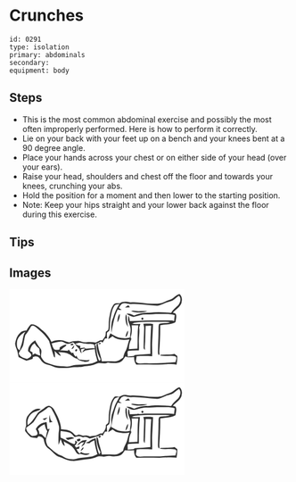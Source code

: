 # Crunches
> 

``` 
id: 0291 
type: isolation 
primary: abdominals 
secondary:  
equipment: body 
``` 

## Steps

 - This is the most common abdominal exercise and possibly the most often improperly performed. Here is how to perform it correctly.
 - Lie on your back with your feet up on a bench and your knees bent at a 90 degree angle.
 - Place your hands across your chest or on either side of your head (over your ears).
 - Raise your head, shoulders and chest off the floor and towards your knees, crunching your abs.
 - Hold the position for a moment and then lower to the starting position.
 - Note: Keep your hips straight and your lower back against the floor during this exercise.

## Tips


## Images

<svg width="236pt" height="125pt" viewBox="0 0 236 125" xmlns="http://www.w3.org/2000/svg"><g fill="#FFF"><path d="M0 0h236v125H0V0m217.41 13.45c-3.1 1.28-6.35 2.19-9.33 3.78-4.64 2.45-10.01 1.97-15.08 2.05-10.04.18-19.94-2.72-29.99-1.68-4.75-.77-9.85-1.83-14.15 1.09-2.8.38-6.56-1.01-8.43 1.82-4.23 5.62-5.03 12.76-6.23 19.47-.85 4.63-.02 9.4-.95 14.02-.61 1.49-2.24 2.11-3.4 3.09-.24 2.04-.02 4.23-.85 6.15-1.16 1.76-2.47 3.41-3.59 5.2-1.11.04-2.22.08-3.32.13-1.95 1.09-3.98 1.99-5.94 3.06-4.34-1-8.78-.81-13.17-.43-3.48.43-6.54-1.67-9.92-1.91-4.1.34-8.48-.2-12.11 2.16-2.91-.62-5.69-1.64-8.47-2.65-5.31-1.06-10.98-.59-15.87 1.85-2.6-5.78-6.63-10.79-11.39-14.95-4.79-3.76-9.22-9.28-16.01-8.67-2.76 2.19-4.38 5.3-6.11 8.28-3.03.36-6.36.74-8.53 3.13-4.22 3.68-5.83 9.22-6.83 14.52.1 3.64 1.96 6.9 3.03 10.31.62 2.6 1.01 5.25 1.7 7.83 3.55 1.52 6.9 3.47 10.47 4.95 2.73-.88 5.49-1.69 8.24-2.52l.64-2.68c2.01-.33 4.16-1.3 6.12-.25 3.3 1.4 4.21 5.35 7.02 7.39 2.8 2.84 6.98 3 10.49 4.43 4.1 1.4 8.05 3.83 12.55 3.36 4.98-.38 10.03.58 14.95-.5 5.98-1.15 12.21.08 18.09-1.71 5.42-.31 10.9-1.04 15.88-3.35 4.9-2.59 10.58 1.13 15.47-1.7 3.66.74 7.4.89 11.13.65 3.01-.15 6.24-.94 8.43-3.15 1.56-1.85 2.86-3.89 4.25-5.87 3.54 2.16 7.83.69 11.72.96-.03 3.67.59 7.3 2.96 10.24 8.71-.45 17.42-.08 26.13-.16 9.36.61 18.76-1.62 28.08-.02.52-3.84 1.11-7.7.93-11.59-1.24-.91-2.46-1.86-3.67-2.81-6.26 1.55-12.81.65-19.12 1.44.05.21.16.63.21.85 6.43 1.48 13.1-.53 19.51.87 3.65 1.52 1.02 5.32.68 8.04-13.87 1.05-27.75 1.72-41.66 1.45-3.99-.11-9.19 1.66-11.77-2.44.28-2.34.8-4.65 1.17-6.98 6.93-.43 13.87-.38 20.8.02.42-6.35-.33-12.71.07-19.06.52-8.11.73-16.22 1.16-24.33-4.33-.64-8.72-.35-13.08-.38.42 1.86 1.09 3.7 1.1 5.63-.38 8.69-.55 17.39-.72 26.08-.18 1.5.77 2.6 1.8 3.54-.04-1.51-.12-3.01-.23-4.52 1.1-9.24.61-18.59 1.14-27.87 2.51.05 5.02.03 7.53-.08-.96 12.59-1.25 25.21-1.07 37.84-6.94.64-13.89 1.11-20.86 1.38l-1.68 1.32c-2.76.14-5.52.38-8.24.87.92-2.52-1.3-6 1.07-7.78 4.72-.49 9.47-.6 14.21-.49.34-4.76-.17-9.52.02-14.28.11-5.56 1.22-11.13.34-16.68.52-1.59 1.04-3.17 1.61-4.74-3.74.12-7.5.44-11.23-.1.71-.35 2.14-1.06 2.86-1.41 10.62-1.48 21.37-1.31 32.07-1.25 5.43.08 10.89-.38 16.28.45-4.74 1.83-9.97.88-14.73 2.36-1.12 2.73-.55 5.75-.81 8.61.04 9.62-.53 19.22-.82 28.83.07 1.63 0 3.5 1.49 4.59l.45-.74c.17-1.35.14-2.7-.09-4.04.84-11.73 1.44-23.54 1.25-35.31 6.83-1.63 14.41-.7 20.59-4.46.34-3.41 1.82-6.98.57-10.35-.51-1.83-2.71-1.78-4.16-2.2 4.16-4.94 11.68-8.19 11.99-15.44.7-3.46-.17-7.38-3.02-9.64-4.68.86-7.35 5.37-11.62 7.08z"/><path d="M219.81 15.09c2.98-1.9 5.48-4.45 8.41-6.42 3.6 3.51 1.82 9-.8 12.52-3.41 3.36-7.21 6.37-9.81 10.47-9.86-.94-19.82-1.41-29.67-.13-6.86-.28-13.75.93-20.01 3.81-3.08-1.73-6.52-2.99-10.12-2.59 2.6 2.19 5.84 3.29 9.03 4.29 4.29-.79 8.48-2.03 12.72-3.06 5.82-.46 11.69-.22 17.52-.85 8.51.61 17.27-1.15 25.56 1.52-.32 2.72-.77 5.43-.86 8.18-2.6-1.73-5.89-.82-8.82-1.02-12.66.3-25.37-.65-37.99.66-4.3.18-8.6.02-12.89.31-.39-2.51-.24-5.24-1.78-7.41-.32 2.21-.68 4.46-.46 6.7.69 3.41 2.75 6.4 3.15 9.88.81 4.28-.84 8.52-.45 12.83-5.35 1.81-11.05.84-16.42-.26-3.55-1.4-6.77-3.49-10.09-5.35-1.25 2.46-2.41 4.98-2.95 7.69 2.01-1.15 3.97-2.4 5.83-3.79 6.04 5.39 15.06 5.63 22.66 4.33-1.84 4.67-2.39 9.78-4.51 14.32-2.14 3.03-3.04 6.62-3.9 10.17-3.42 2.11-6.8 5.08-11.05 5.02-5.86.01-11.72-.35-17.57.07-1.47-8.29-4.88-16.11-5.65-24.55l-1.61 1.46c-.14 6.63 1.68 13.41 5 19.18 1.05.94-.24 3.66-1.64 2.48-2.96-6.3-3.08-13.4-4.48-20.12l-1.44-.12c.68-.77 1.35-1.55 2.03-2.34 1.03-.3 2.05-.64 3.07-1.01 1.14-.67 2.33-1.24 3.5-1.87.71.51 1.43 1.01 2.16 1.5 1.19-1.72 2.23-3.54 3.21-5.38.73-.04 2.19-.11 2.92-.15-.22-2.58-.53-5.2-.16-7.78.89-.82 1.92-1.46 2.91-2.15 1.68-5.23.56-10.78 1.64-16.1 1.26-6.05 1.72-12.54 5.29-17.8 1.49-2.28 4.73-1.79 6.97-2.74-3.6 5.74-6.7 11.74-8.44 18.32-3.06 6.46-2.92 13.67-2.54 20.63 2.08-10.69 3.85-21.57 8.65-31.47 1.61.84 3.44.74 5.21.76-1.26-.92-2.56-1.77-3.85-2.64 1.73-2.14 2.68-5.41 5.66-6.16 2.32-1.11 4.78.11 7.12.47 2.63.7 5.33.24 8 .23 9.7.34 19.35 1.4 29 2.33 4.2.7 8.04-1.73 11.79-3.2 3.51-1.64 7.49-1.95 10.95-3.67m-64.22 9.38c2.22-.02 4.44-.21 6.65-.32-.7-.94-1.41-1.88-2.12-2.81-1.56.97-3.11 1.96-4.53 3.13m8.21 4.78c7 2.6 14.85 2.48 21.93.23-3.91-.46-7.84-.17-11.75-.06-3.41.14-6.85-1.42-10.18-.17m-18.33 15.01c2.22-3.25 3.66-7.38 3.08-11.32-2.62 3.03-2.98 7.46-3.08 11.32m12.17 2.73c.86 1.27 1.54 2.64 2.22 4.01-.8-3.96-1.66-7.94-1.69-12-.05-1.87.04-3.88-1.36-5.37-1.01 4.43-.63 9.08.83 13.36m21.43-5.97c1.82.12 1.85-2.92.04-2.87-1.84-.11-1.87 2.89-.04 2.87m-22.74 23.29c2.99-1.76 3.29-5.61 3.5-8.72-2.24 2.36-2.99 5.61-3.5 8.72m-36.14 9.5l2.82-.4c.69-2.39-3.44-1.59-2.82.4z"/><path d="M164.59 48.46c2.98-.06 5.95-.1 8.92-.09-1.38 10.39-.5 20.87-1.12 31.31-3.84.08-7.67.45-11.49.82-.09-4.82 1.11-9.41 3.33-13.67-.25-.65-.74-1.93-.99-2.57 1.97-5.04 1.93-10.51 1.35-15.8zM28.77 50.6c.94-2.27 4.29-1.82 5.82-.47 7.12 5.51 13.98 11.66 18.81 19.33 2.08 6.97 4.27 13.96 6.46 20.9l1.47 1.5c.18-2.94-.04-5.88-.34-8.8 2.79 2.2 4.66 5.81 8.46 6.4-.96-1.89-2.28-3.56-3.57-5.24 4.38 1 9.16.27 13.27 2.32 4.4 1.6 7.36 5.76 12.06 6.74 2.36 2.92 6.53 3.15 9.91 4.14 2.3.07 6.1.43 6.79-2.48-4.53 1.26-9-.2-13.53-.4-2.33-.91-3.18-3.42-4.2-5.47-.22.4-.66 1.2-.88 1.61-1.47-1.61-3.06-3.22-3.19-5.54-.55.14-1.65.43-2.2.58-1.58-1.33-2.89-2.92-4.01-4.65-.31.42-.92 1.26-1.22 1.68-3.52-.47-7.07-.51-10.61-.76 1-.6 2.02-1.16 3.01-1.76 1.42-2.51 5.36-2.85 5.72-5.98-3.08.06-5.75 1.99-8.36 3.43-1.35.68-.19 2.75-1.39 3.59-2.23.13-4.72.58-6.75-.64-1.91-2.18-2.45-5.13-3.3-7.81 3.93-1.13 7.91-2.23 12-2.58 2.66-.28 4.79 1.66 7.18 2.47 2.83 1.43 5.93.17 8.57-1.03 1.69-1.18 2.62 1.46 3.84 2.24 1.27 2.49 3.6 4.12 5.44 6.14.98 2.07 1.12 4.59 3.23 5.98-.23-1.31-.69-3.94-.93-5.25 1.69-1.16 3.75-1.09 5.72-1.16-1.48 1.53-3.07 3.03-3.83 5.09 1.33-.75 2.64-1.56 3.92-2.41 4.31-.55 8.58-1.37 12.91-1.78.26 5.44 1.99 10.59 3.44 15.78-8.48 5.42-19.04 4.25-28.64 5.3-4.43-.12-8.35 2.74-12.81 2.21-5.41-.72-11.01-.07-16.3-1.63-3.6-1.25-7.24-2.37-10.84-3.59-3.02-.75-4.53-3.75-6.24-6.07-2.81-3.78 1.29-8.77-1.63-12.57-2.84-3.52-5.35-7.26-7.32-11.34-5.07 3.11-9.72 7.98-9.54 14.33 1.33 2.04 4.44 3.18 4.37 5.92-.73 2.55-3.58 3.59-5.74 4.67-4.24-1.07-10.07-2.56-11.16-7.44 1.78-4.21 5.43-7.53 6.28-12.14.74-4.16 1.46-8.33 2.55-12.41 2.79-3.41 5.35-7 7.3-10.95m54.35 24.5c1.32.38 2.36.06 3.14-.97-.25-2.08-5.67-.49-3.14.97m.45 5.07c2.81.14 3.6-2.46 3.64-4.75a22.707 22.707 0 0 0-3.64 4.75m6.64.19c-1.27.15-2.19 2.06-1.07 2.95 1.72.88 3.27-2.87 1.07-2.95zM10.23 71.17c.5-6.77 6.32-11.17 11.64-14.44-3.19 3.7-3.21 8.65-4.41 13.13-.68 4.15-2.73 7.9-3.53 12.02-4.06-1.68-3.87-7.02-3.7-10.71z"/><path d="M93.13 72.07c3.25-.91 6.35 1.18 9.64.82 3.3 1.07 6.87.06 10.15 1.06 2.27.84 1.44 3.8 2.08 5.62-4.03-1-8.01.31-12.04.29-.51-.37-1.53-1.1-2.04-1.47-1.89.18-3.76.48-5.63.81.07-.77.22-2.32.29-3.09-2.55-.21-4.87-1.21-6.97-2.61 1.48-.53 2.96-1.12 4.52-1.43zM27.75 82.71c.79-3.95 2.5-8 6.17-10.08 1.51 2.93 3.72 5.42 6.45 7.26.1 3.1.68 6.15 1.29 9.18-2.57-.41-4.92-1.48-7.13-2.83-1.07.62-2.15 1.24-3.22 1.86-.05-.82-.14-2.46-.19-3.28-1.12-.71-2.24-1.42-3.37-2.11z"/></g><g fill="#333"><path d="M217.41 13.45c4.27-1.71 6.94-6.22 11.62-7.08 2.85 2.26 3.72 6.18 3.02 9.64-.31 7.25-7.83 10.5-11.99 15.44 1.45.42 3.65.37 4.16 2.2 1.25 3.37-.23 6.94-.57 10.35-6.18 3.76-13.76 2.83-20.59 4.46.19 11.77-.41 23.58-1.25 35.31.23 1.34.26 2.69.09 4.04l-.45.74c-1.49-1.09-1.42-2.96-1.49-4.59.29-9.61.86-19.21.82-28.83.26-2.86-.31-5.88.81-8.61 4.76-1.48 9.99-.53 14.73-2.36-5.39-.83-10.85-.37-16.28-.45-10.7-.06-21.45-.23-32.07 1.25-.72.35-2.15 1.06-2.86 1.41 3.73.54 7.49.22 11.23.1-.57 1.57-1.09 3.15-1.61 4.74.88 5.55-.23 11.12-.34 16.68-.19 4.76.32 9.52-.02 14.28-4.74-.11-9.49 0-14.21.49-2.37 1.78-.15 5.26-1.07 7.78 2.72-.49 5.48-.73 8.24-.87l1.68-1.32c6.97-.27 13.92-.74 20.86-1.38-.18-12.63.11-25.25 1.07-37.84-2.51.11-5.02.13-7.53.08-.53 9.28-.04 18.63-1.14 27.87.11 1.51.19 3.01.23 4.52-1.03-.94-1.98-2.04-1.8-3.54.17-8.69.34-17.39.72-26.08-.01-1.93-.68-3.77-1.1-5.63 4.36.03 8.75-.26 13.08.38-.43 8.11-.64 16.22-1.16 24.33-.4 6.35.35 12.71-.07 19.06-6.93-.4-13.87-.45-20.8-.02-.37 2.33-.89 4.64-1.17 6.98 2.58 4.1 7.78 2.33 11.77 2.44 13.91.27 27.79-.4 41.66-1.45.34-2.72 2.97-6.52-.68-8.04-6.41-1.4-13.08.61-19.51-.87-.05-.22-.16-.64-.21-.85 6.31-.79 12.86.11 19.12-1.44 1.21.95 2.43 1.9 3.67 2.81.18 3.89-.41 7.75-.93 11.59-9.32-1.6-18.72.63-28.08.02-8.71.08-17.42-.29-26.13.16-2.37-2.94-2.99-6.57-2.96-10.24-3.89-.27-8.18 1.2-11.72-.96-1.39 1.98-2.69 4.02-4.25 5.87-2.19 2.21-5.42 3-8.43 3.15-3.73.24-7.47.09-11.13-.65-4.89 2.83-10.57-.89-15.47 1.7-4.98 2.31-10.46 3.04-15.88 3.35-5.88 1.79-12.11.56-18.09 1.71-4.92 1.08-9.97.12-14.95.5-4.5.47-8.45-1.96-12.55-3.36-3.51-1.43-7.69-1.59-10.49-4.43-2.81-2.04-3.72-5.99-7.02-7.39-1.96-1.05-4.11-.08-6.12.25l-.64 2.68c-2.75.83-5.51 1.64-8.24 2.52-3.57-1.48-6.92-3.43-10.47-4.95-.69-2.58-1.08-5.23-1.7-7.83-1.07-3.41-2.93-6.67-3.03-10.31 1-5.3 2.61-10.84 6.83-14.52 2.17-2.39 5.5-2.77 8.53-3.13 1.73-2.98 3.35-6.09 6.11-8.28 6.79-.61 11.22 4.91 16.01 8.67 4.76 4.16 8.79 9.17 11.39 14.95 4.89-2.44 10.56-2.91 15.87-1.85 2.78 1.01 5.56 2.03 8.47 2.65 3.63-2.36 8.01-1.82 12.11-2.16 3.38.24 6.44 2.34 9.92 1.91 4.39-.38 8.83-.57 13.17.43 1.96-1.07 3.99-1.97 5.94-3.06 1.1-.05 2.21-.09 3.32-.13 1.12-1.79 2.43-3.44 3.59-5.2.83-1.92.61-4.11.85-6.15 1.16-.98 2.79-1.6 3.4-3.09.93-4.62.1-9.39.95-14.02 1.2-6.71 2-13.85 6.23-19.47 1.87-2.83 5.63-1.44 8.43-1.82 4.3-2.92 9.4-1.86 14.15-1.09 10.05-1.04 19.95 1.86 29.99 1.68 5.07-.08 10.44.4 15.08-2.05 2.98-1.59 6.23-2.5 9.33-3.78m2.4 1.64c-3.46 1.72-7.44 2.03-10.95 3.67-3.75 1.47-7.59 3.9-11.79 3.2-9.65-.93-19.3-1.99-29-2.33-2.67.01-5.37.47-8-.23-2.34-.36-4.8-1.58-7.12-.47-2.98.75-3.93 4.02-5.66 6.16 1.29.87 2.59 1.72 3.85 2.64-1.77-.02-3.6.08-5.21-.76-4.8 9.9-6.57 20.78-8.65 31.47-.38-6.96-.52-14.17 2.54-20.63 1.74-6.58 4.84-12.58 8.44-18.32-2.24.95-5.48.46-6.97 2.74-3.57 5.26-4.03 11.75-5.29 17.8-1.08 5.32.04 10.87-1.64 16.1-.99.69-2.02 1.33-2.91 2.15-.37 2.58-.06 5.2.16 7.78-.73.04-2.19.11-2.92.15-.98 1.84-2.02 3.66-3.21 5.38-.73-.49-1.45-.99-2.16-1.5-1.17.63-2.36 1.2-3.5 1.87-1.02.37-2.04.71-3.07 1.01-.68.79-1.35 1.57-2.03 2.34l1.44.12c1.4 6.72 1.52 13.82 4.48 20.12 1.4 1.18 2.69-1.54 1.64-2.48-3.32-5.77-5.14-12.55-5-19.18l1.61-1.46c.77 8.44 4.18 16.26 5.65 24.55 5.85-.42 11.71-.06 17.57-.07 4.25.06 7.63-2.91 11.05-5.02.86-3.55 1.76-7.14 3.9-10.17 2.12-4.54 2.67-9.65 4.51-14.32-7.6 1.3-16.62 1.06-22.66-4.33-1.86 1.39-3.82 2.64-5.83 3.79.54-2.71 1.7-5.23 2.95-7.69 3.32 1.86 6.54 3.95 10.09 5.35 5.37 1.1 11.07 2.07 16.42.26-.39-4.31 1.26-8.55.45-12.83-.4-3.48-2.46-6.47-3.15-9.88-.22-2.24.14-4.49.46-6.7 1.54 2.17 1.39 4.9 1.78 7.41 4.29-.29 8.59-.13 12.89-.31 12.62-1.31 25.33-.36 37.99-.66 2.93.2 6.22-.71 8.82 1.02.09-2.75.54-5.46.86-8.18-8.29-2.67-17.05-.91-25.56-1.52-5.83.63-11.7.39-17.52.85-4.24 1.03-8.43 2.27-12.72 3.06-3.19-1-6.43-2.1-9.03-4.29 3.6-.4 7.04.86 10.12 2.59 6.26-2.88 13.15-4.09 20.01-3.81 9.85-1.28 19.81-.81 29.67.13 2.6-4.1 6.4-7.11 9.81-10.47 2.62-3.52 4.4-9.01.8-12.52-2.93 1.97-5.43 4.52-8.41 6.42m-55.22 33.37c.58 5.29.62 10.76-1.35 15.8.25.64.74 1.92.99 2.57-2.22 4.26-3.42 8.85-3.33 13.67 3.82-.37 7.65-.74 11.49-.82.62-10.44-.26-20.92 1.12-31.31-2.97-.01-5.94.03-8.92.09M28.77 50.6c-1.95 3.95-4.51 7.54-7.3 10.95-1.09 4.08-1.81 8.25-2.55 12.41-.85 4.61-4.5 7.93-6.28 12.14 1.09 4.88 6.92 6.37 11.16 7.44 2.16-1.08 5.01-2.12 5.74-4.67.07-2.74-3.04-3.88-4.37-5.92-.18-6.35 4.47-11.22 9.54-14.33 1.97 4.08 4.48 7.82 7.32 11.34 2.92 3.8-1.18 8.79 1.63 12.57 1.71 2.32 3.22 5.32 6.24 6.07 3.6 1.22 7.24 2.34 10.84 3.59 5.29 1.56 10.89.91 16.3 1.63 4.46.53 8.38-2.33 12.81-2.21 9.6-1.05 20.16.12 28.64-5.3-1.45-5.19-3.18-10.34-3.44-15.78-4.33.41-8.6 1.23-12.91 1.78-1.28.85-2.59 1.66-3.92 2.41.76-2.06 2.35-3.56 3.83-5.09-1.97.07-4.03 0-5.72 1.16.24 1.31.7 3.94.93 5.25-2.11-1.39-2.25-3.91-3.23-5.98-1.84-2.02-4.17-3.65-5.44-6.14-1.22-.78-2.15-3.42-3.84-2.24-2.64 1.2-5.74 2.46-8.57 1.03-2.39-.81-4.52-2.75-7.18-2.47-4.09.35-8.07 1.45-12 2.58.85 2.68 1.39 5.63 3.3 7.81 2.03 1.22 4.52.77 6.75.64 1.2-.84.04-2.91 1.39-3.59 2.61-1.44 5.28-3.37 8.36-3.43-.36 3.13-4.3 3.47-5.72 5.98-.99.6-2.01 1.16-3.01 1.76 3.54.25 7.09.29 10.61.76.3-.42.91-1.26 1.22-1.68 1.12 1.73 2.43 3.32 4.01 4.65.55-.15 1.65-.44 2.2-.58.13 2.32 1.72 3.93 3.19 5.54.22-.41.66-1.21.88-1.61 1.02 2.05 1.87 4.56 4.2 5.47 4.53.2 9 1.66 13.53.4-.69 2.91-4.49 2.55-6.79 2.48-3.38-.99-7.55-1.22-9.91-4.14-4.7-.98-7.66-5.14-12.06-6.74-4.11-2.05-8.89-1.32-13.27-2.32 1.29 1.68 2.61 3.35 3.57 5.24-3.8-.59-5.67-4.2-8.46-6.4.3 2.92.52 5.86.34 8.8l-1.47-1.5c-2.19-6.94-4.38-13.93-6.46-20.9-4.83-7.67-11.69-13.82-18.81-19.33-1.53-1.35-4.88-1.8-5.82.47M10.23 71.17c-.17 3.69-.36 9.03 3.7 10.71.8-4.12 2.85-7.87 3.53-12.02 1.2-4.48 1.22-9.43 4.41-13.13C16.55 60 10.73 64.4 10.23 71.17m82.9.9c-1.56.31-3.04.9-4.52 1.43 2.1 1.4 4.42 2.4 6.97 2.61-.07.77-.22 2.32-.29 3.09 1.87-.33 3.74-.63 5.63-.81.51.37 1.53 1.1 2.04 1.47 4.03.02 8.01-1.29 12.04-.29-.64-1.82.19-4.78-2.08-5.62-3.28-1-6.85.01-10.15-1.06-3.29.36-6.39-1.73-9.64-.82M27.75 82.71c1.13.69 2.25 1.4 3.37 2.11.05.82.14 2.46.19 3.28 1.07-.62 2.15-1.24 3.22-1.86 2.21 1.35 4.56 2.42 7.13 2.83-.61-3.03-1.19-6.08-1.29-9.18a19.522 19.522 0 0 1-6.45-7.26c-3.67 2.08-5.38 6.13-6.17 10.08z"/><path d="M155.59 24.47c1.42-1.17 2.97-2.16 4.53-3.13.71.93 1.42 1.87 2.12 2.81-2.21.11-4.43.3-6.65.32zM163.8 29.25c3.33-1.25 6.77.31 10.18.17 3.91-.11 7.84-.4 11.75.06-7.08 2.25-14.93 2.37-21.93-.23zM145.47 44.26c.1-3.86.46-8.29 3.08-11.32.58 3.94-.86 8.07-3.08 11.32zM157.64 46.99c-1.46-4.28-1.84-8.93-.83-13.36 1.4 1.49 1.31 3.5 1.36 5.37.03 4.06.89 8.04 1.69 12-.68-1.37-1.36-2.74-2.22-4.01zM179.07 41.02c-1.83.02-1.8-2.98.04-2.87 1.81-.05 1.78 2.99-.04 2.87zM156.33 64.31c.51-3.11 1.26-6.36 3.5-8.72-.21 3.11-.51 6.96-3.5 8.72zM120.19 73.81c-.62-1.99 3.51-2.79 2.82-.4l-2.82.4zM83.12 75.1c-2.53-1.46 2.89-3.05 3.14-.97-.78 1.03-1.82 1.35-3.14.97zM83.57 80.17c1-1.74 2.22-3.33 3.64-4.75-.04 2.29-.83 4.89-3.64 4.75zM90.21 80.36c2.2.08.65 3.83-1.07 2.95-1.12-.89-.2-2.8 1.07-2.95z"/></g></svg>
<svg width="236pt" height="125pt" viewBox="0 0 236 125" xmlns="http://www.w3.org/2000/svg"><g fill="#FFF"><path d="M0 0h236v125H0V0m216.14 13.98c-3.92 1.16-7.5 3.18-11.34 4.52-13.92 2.79-27.91-1.93-41.87-.9-2.37-.13-4.66-.81-7.02-.95-2.87-.16-5.45 1.32-7.96 2.48-.66 2.21-1.8 4.21-3.03 6.14-2.95 4.45-3.93 9.78-5.88 14.68-1.57 3.82-2.07 7.98-1.93 12.09.02 2.57.5 5.41-.98 7.7-1.42 2.19-2.56 4.54-3.17 7.09 2.04-1.13 4.04-2.35 5.93-3.73 1.95 1.27 3.7 3.05 6.03 3.6 5.45 1.19 11.14 2.06 16.65.69-.91 2.73-1.76 5.49-2.48 8.28-1.02 5.79-5.24 10.34-5.96 16.26-3.42 2.08-6.78 5.05-11.01 4.97-5.85.07-11.7-.42-17.54.09-.82-4.48-2.13-8.85-3.46-13.2-1-3.15-1.09-6.53-2.31-9.61-.38-.17-1.15-.5-1.53-.66-.26 7.14 1.93 14.24 5.4 20.45-.4.66-1.19 1.99-1.59 2.65-3.31-6.75-3.57-14.36-5.01-21.62-3.4.66-6.48 2.35-9.2 4.46-1.41.49-2.8 1.04-4.17 1.64 1.67.25 3.35.47 5.03.64 1.95-1.75 4.22-3.04 6.69-3.91.45 6.38 2.39 12.47 4.05 18.61-8.67 5.7-19.55 3.06-28.96 6.4-2.79.89-5.76.36-8.61.11-4.48-.36-8.02-3.42-12.09-4.99-6.77-2.6-11.76-8.09-17.22-12.64-1.64-3.29-3.29-7.38-1.69-11 1.44-4.02 2.63-8.13 4.32-12.06-.94.19-1.88.39-2.82.58-.64-3.18-.74-6.43-1.29-9.62-6.14.36-11.77 3.9-14.53 9.43 1.01 2.29 3.06 4.62 2 7.28-1.41 1.69-3.71 1.7-5.71 1.93-2.17.51-3.47-1.67-4.97-2.81-2.46-2-3.9-4.88-4.42-7.99 3.21-2.73 7.11-4.62 9.98-7.74 2.89-3.74 4.73-8.27 8.12-11.62 3.65-2.45 7.55-4.52 10.79-7.53 1.76-2.09 4.68-.16 5.66 1.78 4.06 6.87 7.45 14.22 9.47 21.97 1.05 3.64-.03 7.37-.22 11.03-.15 4.98-.42 9.96.03 14.93.97-2.57 1.78-5.19 2.65-7.79 1.67 3.21 2.02 7.42 5.61 9.22-.41-2.13-1.03-4.19-1.65-6.26 5.06 3.02 11.01 5.11 14.18 10.47 2.07 2.8 3.82 8.72 8.36 6.52 3.95.94 9.68 3.19 12.62-.77-3.94.18-8.16.85-11.43-1.94-.48.57-1.45 1.7-1.93 2.27-2.06-1.6-3.32-3.88-4.46-6.16.86-.06 2.59-.17 3.45-.23.28-1.08.56-2.17.83-3.25-1.61.51-3.21 1.03-4.8 1.56-.64-.9-1.27-1.8-1.91-2.7.45-.29 1.35-.86 1.8-1.14.54-1.35 1.11-2.68 1.71-4.01-.95-.52-1.89-1.05-2.83-1.57-.02 1.64.96 4.88-1.67 4.75-6.3-1.88-11.47-6.35-17.68-8.52-.53-2.98-.49-6.01-.1-9.01 3.94.33 7.9.84 11.71 1.97 3.33.81 4.68 4.37 7.38 6.12 3.65-1.41 7.62-1.67 11.08.5 3.13-1.91 5.97.14 8.81 1.49 2.99-.61 5.98-1.4 8.82-2.57 2.3-.57 4.55-1.33 6.54-2.65.69.46 1.39.92 2.1 1.38 1.18-1.71 2.2-3.51 3.17-5.34.73-.04 2.2-.14 2.93-.18-.22-2.56-.52-5.15-.17-7.7.89-.88 1.95-1.57 2.95-2.31.86-2.91 1.03-5.94 1.01-8.96-.02-5.38 1.29-10.62 2.3-15.86.71-3.38 1.9-6.77 4.04-9.52 1.9-1.37 4.33-1.69 6.4-2.75-2.27.33-5.56-1.27-7.22 1.03-4.69 5.58-5.47 13.07-6.71 19.98-.84 4.64-.06 9.41-.95 14.04-.73 1.42-2.23 2.15-3.4 3.15.57 4.47-1.93 7.97-4.45 11.31l-3.21.09c-1.92 1.06-3.93 1.94-5.9 2.91-2.7.22-5.39.6-8.04 1.16-2.87-1.54-6.14-1.71-9.25-.89-1.76-.85-3.64-1.41-5.54-1.86-1.43.39-2.81 1.74-4.36 1.27-2.16-1.53-3.45-4.11-5.94-5.21-4.07-2.44-8.94-2.75-13.56-2.92-.14-9.78-5.03-18.51-9.63-26.83-1.53-2.34-3.87-4.06-6.53-4.91-4 .14-6.56 3.67-9.86 5.45-1.49 1.46-3.53 2.23-4.97 3.74-4.24 5.93-7.81 12.61-13.96 16.84-1.24-5.84 1.05-12.26 5.81-15.87 3.57-2.66 8.39-2.7 11.83-5.59-6.95-2.25-13.29 3.24-17.06 8.51-3.33 3.59-2.68 8.86-2.61 13.37-.76 2.38-1.4 4.83-1.52 7.34 2.19 2.99 4.59 5.92 7.43 8.33 2.66 1.16 5.75.87 8.59 1.36.68-.77 1.36-1.53 2.05-2.3 3.05.08 6.37 1.45 7.18 4.68.82 4.53 2.44 9.36 6.57 11.92 5.13 3.4 8.51 9.27 14.57 11.18 5.49 1.68 10.5 5.12 16.41 5.18 7.79.71 15.26-2.01 22.97-2.37 3.86-.39 7.49-1.77 11.07-3.17 3.69-1.69 7.75.56 11.56-.46 4.51-1.5 9.22.41 13.85-.12 2.16-.25 4.37-.6 6.32-1.62 2.8-1.26 4.06-4.24 5.87-6.53 4.1.28 8.21.08 12.31-.04.17 3.59.35 7.47 3.2 10.09 10.33 0 20.69-.1 31.03.11 7.65-.44 15.36-1.15 22.99-.24.55-3.78 1.1-7.58.97-11.41-1.23-.92-2.42-1.88-3.61-2.85-6.32 1.41-12.86.77-19.25 1.35-.06.23-.18.68-.24.9 6.61 1.46 13.44-.48 20.02.91 3.64 1.52.98 5.32.64 8.03-6.83.49-13.68.71-20.51 1.38-7.34-.11-14.68.15-22.02.09-3.74.01-8.57 1.44-10.89-2.52.29-2.32.82-4.61 1.2-6.93 6.93-.45 13.87-.35 20.79 0 .4-6-.3-12 .02-18 .5-8.46.77-16.92 1.2-25.38-4.33-.63-8.71-.33-13.07-.39.43 1.87 1.07 3.71 1.08 5.65-.38 8.36-.45 16.73-.74 25.1-.19 1.76.6 3.35 1.56 4.77.68-10.88.82-21.78 1.2-32.68 2.51.08 5.03-.01 7.54.19-1.03 12.49-1.29 25.03-1.08 37.57-6.96.73-13.93 1.11-20.92 1.45-.43.32-1.3.95-1.74 1.26-2.69.18-5.39.43-8.06.86.59-2.47-.93-5.78.85-7.71 4.76-.54 9.56-.62 14.35-.53-.07-11.91.24-23.84 1.35-35.71-3.64.13-7.3.47-10.92-.12 1.34-.62 2.69-1.28 4.17-1.53 12.93-1.64 25.99-.95 38.98-1.13 2.74-.02 5.48.05 8.2.42-4.56 1.8-9.52 1.23-14.24 2.16-1.7 2.64-.76 5.95-1.13 8.89.05 9.61-.53 19.2-.82 28.79-.02 1.8.16 3.72 1.75 4.9l.28-.87c.04-1.41-.01-2.82-.16-4.23.79-11.71 1.43-23.52 1.24-35.27 6.82-1.58 14.32-.83 20.55-4.4.37-3.41 1.83-6.96.62-10.34-.48-1.9-2.71-1.88-4.21-2.24 4.18-4.93 11.67-8.2 12.02-15.45.76-3.5-.24-7.34-3.01-9.72-5.1 1.12-7.96 6.21-12.9 7.67M53.91 53.85c1.46-.19 2.88-.57 4.32-.86-3.59-1.84-3.21-6.07-4.17-9.42-.46 3.41-.38 6.86-.15 10.28m-9.21-4.81c.69.38 2.07 1.13 2.76 1.5 1.36-1.04 2.69-2.12 3.9-3.34-2.3.33-4.5 1.06-6.66 1.84m76.26 25.02c1.34.44 2.76-1.37 1.56-2.37-1.34-.61-3.51 1.72-1.56 2.37m-45.34.72c.99.81 1.98 1.62 2.98 2.43 2.89-.82 5.85-1.29 8.72-2.17-3.13-3.06-7.97-.8-11.7-.26m15.79 1.79l-.59.31c-.39 3.33 4.78 2.36 4.85.18 0-2.43-2.94-1.08-4.26-.49m6.67 1.55c-2.55 1.77-5.31 3.55-6.67 6.49 1.95-.82 3.56-2.18 5.1-3.58 1.09-.19 3.27-.56 4.36-.75l-1.64 2.28c-.99 1.17-1.8 2.47-2.46 3.86 1.62-1 3.1-2.2 4.49-3.48.55-2.15 1.89-3.9 3.1-5.7-2.09.3-4.27.22-6.28.88m-2.29 14.12c1.8-1.3 4.56-2.52 3.74-5.24-1.75 1.33-2.88 3.25-3.74 5.24z"/><path d="M221.72 13.78c2.14-1.78 4.3-3.55 6.61-5.13 3.39 3.64 1.73 8.99-.91 12.54-3.37 3.35-7.21 6.3-9.71 10.43-7.21-.59-14.44-1.08-21.68-.8-3.69.18-7.35.87-11.05.77-5.88-.21-11.65 1.48-17.03 3.7-3.18-1.69-6.68-2.98-10.35-2.53 2.59 1.8 5.45 3.27 8.53 4.03 6.1-.01 11.68-3.35 17.82-3.08 5.71.25 11.36-.86 17.06-.49 7.16.35 14.65-1.16 21.51 1.55-.05 2.55-.6 5.05-.81 7.59-4.84-.98-9.81-.41-14.72-.54-8.34.1-16.69-.17-25.03.06-6.6.91-13.26.54-19.9.9-.3-2.37-.45-4.76-.99-7.1-1.46.93-1.19 2.8-1.31 4.28-.26 4.3 2.82 7.85 3.24 12.04.76 4.34-.78 8.63-.58 12.99-5.37 1.37-10.94.72-16.27-.46-3.21-1.23-6.09-3.17-9.18-4.65 2.2-11.13 3.96-22.5 8.92-32.83 1.68.67 3.51.64 5.29.64-1.28-.89-2.59-1.73-3.9-2.58 1.75-2.22 2.78-5.53 5.86-6.25 2.28-.98 4.66.21 6.95.54 2.6.68 5.28.25 7.92.24 9.71.31 19.38 1.4 29.05 2.31 4.44.71 8.45-1.94 12.43-3.45 4-1.78 8.78-1.79 12.23-4.72M155.4 24.43c2.31-.01 4.62-.18 6.92-.26-.72-.93-1.46-1.86-2.2-2.78-1.61.96-3.2 1.94-4.72 3.04m8.32 4.73c7.07 2.8 15.05 2.49 22.25.3-3.66-.37-7.34-.22-11-.06-3.78.33-7.52-1.35-11.25-.24m-18.16 14.98c2.27-3.36 3.78-7.74 2.71-11.77-1.55 3.71-3.15 7.66-2.71 11.77m12.01 2.75c.86 1.26 1.6 2.59 2.32 3.93-.85-3.9-1.7-7.84-1.72-11.85-.28-1.7.53-4.07-1.46-5.03-.96 4.3-.42 8.78.86 12.95m20.68-8.47c-1.59 1 .27 3.39 1.68 2.27 1.54-1.02-.25-3.43-1.68-2.27m-21.84 26.19c2.62-2.27 3.36-5.85 3.44-9.16-2.22 2.53-3.11 5.88-3.44 9.16z"/><path d="M164.61 48.47c2.97-.07 5.93-.1 8.9-.1-1.33 10.37-.62 20.82-1.02 31.25-3.87.16-7.73.51-11.58.87-.1-4.81 1.09-9.41 3.32-13.65-.25-.63-.74-1.89-.99-2.52 1.94-5.06 1.93-10.54 1.37-15.85zM47.53 56.16c.72 3.23 1.56 6.48 3.47 9.24-.95 3.03-1.62 6.15-1.93 9.32-3.2-1.61-4.82-6.44-8.98-5.29.53-2.42-.31-4.6-1.73-6.52 2.35-3.1 5.47-5.5 9.17-6.75z"/></g><g fill="#333"><path d="M216.14 13.98c4.94-1.46 7.8-6.55 12.9-7.67 2.77 2.38 3.77 6.22 3.01 9.72-.35 7.25-7.84 10.52-12.02 15.45 1.5.36 3.73.34 4.21 2.24 1.21 3.38-.25 6.93-.62 10.34-6.23 3.57-13.73 2.82-20.55 4.4.19 11.75-.45 23.56-1.24 35.27.15 1.41.2 2.82.16 4.23l-.28.87c-1.59-1.18-1.77-3.1-1.75-4.9.29-9.59.87-19.18.82-28.79.37-2.94-.57-6.25 1.13-8.89 4.72-.93 9.68-.36 14.24-2.16-2.72-.37-5.46-.44-8.2-.42-12.99.18-26.05-.51-38.98 1.13-1.48.25-2.83.91-4.17 1.53 3.62.59 7.28.25 10.92.12-1.11 11.87-1.42 23.8-1.35 35.71-4.79-.09-9.59-.01-14.35.53-1.78 1.93-.26 5.24-.85 7.71 2.67-.43 5.37-.68 8.06-.86.44-.31 1.31-.94 1.74-1.26 6.99-.34 13.96-.72 20.92-1.45-.21-12.54.05-25.08 1.08-37.57-2.51-.2-5.03-.11-7.54-.19-.38 10.9-.52 21.8-1.2 32.68-.96-1.42-1.75-3.01-1.56-4.77.29-8.37.36-16.74.74-25.1-.01-1.94-.65-3.78-1.08-5.65 4.36.06 8.74-.24 13.07.39-.43 8.46-.7 16.92-1.2 25.38-.32 6 .38 12-.02 18-6.92-.35-13.86-.45-20.79 0-.38 2.32-.91 4.61-1.2 6.93 2.32 3.96 7.15 2.53 10.89 2.52 7.34.06 14.68-.2 22.02-.09 6.83-.67 13.68-.89 20.51-1.38.34-2.71 3-6.51-.64-8.03-6.58-1.39-13.41.55-20.02-.91.06-.22.18-.67.24-.9 6.39-.58 12.93.06 19.25-1.35 1.19.97 2.38 1.93 3.61 2.85.13 3.83-.42 7.63-.97 11.41-7.63-.91-15.34-.2-22.99.24-10.34-.21-20.7-.11-31.03-.11-2.85-2.62-3.03-6.5-3.2-10.09-4.1.12-8.21.32-12.31.04-1.81 2.29-3.07 5.27-5.87 6.53-1.95 1.02-4.16 1.37-6.32 1.62-4.63.53-9.34-1.38-13.85.12-3.81 1.02-7.87-1.23-11.56.46-3.58 1.4-7.21 2.78-11.07 3.17-7.71.36-15.18 3.08-22.97 2.37-5.91-.06-10.92-3.5-16.41-5.18-6.06-1.91-9.44-7.78-14.57-11.18-4.13-2.56-5.75-7.39-6.57-11.92-.81-3.23-4.13-4.6-7.18-4.68-.69.77-1.37 1.53-2.05 2.3-2.84-.49-5.93-.2-8.59-1.36-2.84-2.41-5.24-5.34-7.43-8.33.12-2.51.76-4.96 1.52-7.34-.07-4.51-.72-9.78 2.61-13.37 3.77-5.27 10.11-10.76 17.06-8.51-3.44 2.89-8.26 2.93-11.83 5.59-4.76 3.61-7.05 10.03-5.81 15.87 6.15-4.23 9.72-10.91 13.96-16.84 1.44-1.51 3.48-2.28 4.97-3.74 3.3-1.78 5.86-5.31 9.86-5.45 2.66.85 5 2.57 6.53 4.91 4.6 8.32 9.49 17.05 9.63 26.83 4.62.17 9.49.48 13.56 2.92 2.49 1.1 3.78 3.68 5.94 5.21 1.55.47 2.93-.88 4.36-1.27 1.9.45 3.78 1.01 5.54 1.86 3.11-.82 6.38-.65 9.25.89 2.65-.56 5.34-.94 8.04-1.16 1.97-.97 3.98-1.85 5.9-2.91l3.21-.09c2.52-3.34 5.02-6.84 4.45-11.31 1.17-1 2.67-1.73 3.4-3.15.89-4.63.11-9.4.95-14.04 1.24-6.91 2.02-14.4 6.71-19.98 1.66-2.3 4.95-.7 7.22-1.03-2.07 1.06-4.5 1.38-6.4 2.75-2.14 2.75-3.33 6.14-4.04 9.52-1.01 5.24-2.32 10.48-2.3 15.86.02 3.02-.15 6.05-1.01 8.96-1 .74-2.06 1.43-2.95 2.31-.35 2.55-.05 5.14.17 7.7-.73.04-2.2.14-2.93.18-.97 1.83-1.99 3.63-3.17 5.34-.71-.46-1.41-.92-2.1-1.38-1.99 1.32-4.24 2.08-6.54 2.65-2.84 1.17-5.83 1.96-8.82 2.57-2.84-1.35-5.68-3.4-8.81-1.49-3.46-2.17-7.43-1.91-11.08-.5-2.7-1.75-4.05-5.31-7.38-6.12-3.81-1.13-7.77-1.64-11.71-1.97-.39 3-.43 6.03.1 9.01 6.21 2.17 11.38 6.64 17.68 8.52 2.63.13 1.65-3.11 1.67-4.75.94.52 1.88 1.05 2.83 1.57-.6 1.33-1.17 2.66-1.71 4.01-.45.28-1.35.85-1.8 1.14.64.9 1.27 1.8 1.91 2.7 1.59-.53 3.19-1.05 4.8-1.56-.27 1.08-.55 2.17-.83 3.25-.86.06-2.59.17-3.45.23 1.14 2.28 2.4 4.56 4.46 6.16.48-.57 1.45-1.7 1.93-2.27 3.27 2.79 7.49 2.12 11.43 1.94-2.94 3.96-8.67 1.71-12.62.77-4.54 2.2-6.29-3.72-8.36-6.52-3.17-5.36-9.12-7.45-14.18-10.47.62 2.07 1.24 4.13 1.65 6.26-3.59-1.8-3.94-6.01-5.61-9.22-.87 2.6-1.68 5.22-2.65 7.79-.45-4.97-.18-9.95-.03-14.93.19-3.66 1.27-7.39.22-11.03-2.02-7.75-5.41-15.1-9.47-21.97-.98-1.94-3.9-3.87-5.66-1.78-3.24 3.01-7.14 5.08-10.79 7.53-3.39 3.35-5.23 7.88-8.12 11.62-2.87 3.12-6.77 5.01-9.98 7.74.52 3.11 1.96 5.99 4.42 7.99 1.5 1.14 2.8 3.32 4.97 2.81 2-.23 4.3-.24 5.71-1.93 1.06-2.66-.99-4.99-2-7.28 2.76-5.53 8.39-9.07 14.53-9.43.55 3.19.65 6.44 1.29 9.62.94-.19 1.88-.39 2.82-.58-1.69 3.93-2.88 8.04-4.32 12.06-1.6 3.62.05 7.71 1.69 11 5.46 4.55 10.45 10.04 17.22 12.64 4.07 1.57 7.61 4.63 12.09 4.99 2.85.25 5.82.78 8.61-.11 9.41-3.34 20.29-.7 28.96-6.4-1.66-6.14-3.6-12.23-4.05-18.61-2.47.87-4.74 2.16-6.69 3.91-1.68-.17-3.36-.39-5.03-.64 1.37-.6 2.76-1.15 4.17-1.64 2.72-2.11 5.8-3.8 9.2-4.46 1.44 7.26 1.7 14.87 5.01 21.62.4-.66 1.19-1.99 1.59-2.65-3.47-6.21-5.66-13.31-5.4-20.45.38.16 1.15.49 1.53.66 1.22 3.08 1.31 6.46 2.31 9.61 1.33 4.35 2.64 8.72 3.46 13.2 5.84-.51 11.69-.02 17.54-.09 4.23.08 7.59-2.89 11.01-4.97.72-5.92 4.94-10.47 5.96-16.26.72-2.79 1.57-5.55 2.48-8.28-5.51 1.37-11.2.5-16.65-.69-2.33-.55-4.08-2.33-6.03-3.6-1.89 1.38-3.89 2.6-5.93 3.73.61-2.55 1.75-4.9 3.17-7.09 1.48-2.29 1-5.13.98-7.7-.14-4.11.36-8.27 1.93-12.09 1.95-4.9 2.93-10.23 5.88-14.68 1.23-1.93 2.37-3.93 3.03-6.14 2.51-1.16 5.09-2.64 7.96-2.48 2.36.14 4.65.82 7.02.95 13.96-1.03 27.95 3.69 41.87.9 3.84-1.34 7.42-3.36 11.34-4.52m5.58-.2c-3.45 2.93-8.23 2.94-12.23 4.72-3.98 1.51-7.99 4.16-12.43 3.45-9.67-.91-19.34-2-29.05-2.31-2.64.01-5.32.44-7.92-.24-2.29-.33-4.67-1.52-6.95-.54-3.08.72-4.11 4.03-5.86 6.25 1.31.85 2.62 1.69 3.9 2.58-1.78 0-3.61.03-5.29-.64-4.96 10.33-6.72 21.7-8.92 32.83 3.09 1.48 5.97 3.42 9.18 4.65 5.33 1.18 10.9 1.83 16.27.46-.2-4.36 1.34-8.65.58-12.99-.42-4.19-3.5-7.74-3.24-12.04.12-1.48-.15-3.35 1.31-4.28.54 2.34.69 4.73.99 7.1 6.64-.36 13.3.01 19.9-.9 8.34-.23 16.69.04 25.03-.06 4.91.13 9.88-.44 14.72.54.21-2.54.76-5.04.81-7.59-6.86-2.71-14.35-1.2-21.51-1.55-5.7-.37-11.35.74-17.06.49-6.14-.27-11.72 3.07-17.82 3.08-3.08-.76-5.94-2.23-8.53-4.03 3.67-.45 7.17.84 10.35 2.53 5.38-2.22 11.15-3.91 17.03-3.7 3.7.1 7.36-.59 11.05-.77 7.24-.28 14.47.21 21.68.8 2.5-4.13 6.34-7.08 9.71-10.43 2.64-3.55 4.3-8.9.91-12.54-2.31 1.58-4.47 3.35-6.61 5.13m-57.11 34.69c.56 5.31.57 10.79-1.37 15.85.25.63.74 1.89.99 2.52-2.23 4.24-3.42 8.84-3.32 13.65 3.85-.36 7.71-.71 11.58-.87.4-10.43-.31-20.88 1.02-31.25-2.97 0-5.93.03-8.9.1M47.53 56.16c-3.7 1.25-6.82 3.65-9.17 6.75 1.42 1.92 2.26 4.1 1.73 6.52 4.16-1.15 5.78 3.68 8.98 5.29.31-3.17.98-6.29 1.93-9.32-1.91-2.76-2.75-6.01-3.47-9.24z"/><path d="M155.4 24.43c1.52-1.1 3.11-2.08 4.72-3.04.74.92 1.48 1.85 2.2 2.78-2.3.08-4.61.25-6.92.26zM163.72 29.16c3.73-1.11 7.47.57 11.25.24 3.66-.16 7.34-.31 11 .06-7.2 2.19-15.18 2.5-22.25-.3zM145.56 44.14c-.44-4.11 1.16-8.06 2.71-11.77 1.07 4.03-.44 8.41-2.71 11.77zM157.57 46.89c-1.28-4.17-1.82-8.65-.86-12.95 1.99.96 1.18 3.33 1.46 5.03.02 4.01.87 7.95 1.72 11.85-.72-1.34-1.46-2.67-2.32-3.93zM178.25 38.42c1.43-1.16 3.22 1.25 1.68 2.27-1.41 1.12-3.27-1.27-1.68-2.27zM53.91 53.85c-.23-3.42-.31-6.87.15-10.28.96 3.35.58 7.58 4.17 9.42-1.44.29-2.86.67-4.32.86zM44.7 49.04c2.16-.78 4.36-1.51 6.66-1.84-1.21 1.22-2.54 2.3-3.9 3.34-.69-.37-2.07-1.12-2.76-1.5zM156.41 64.61c.33-3.28 1.22-6.63 3.44-9.16-.08 3.31-.82 6.89-3.44 9.16zM120.96 74.06c-1.95-.65.22-2.98 1.56-2.37 1.2 1-.22 2.81-1.56 2.37zM75.62 74.78c3.73-.54 8.57-2.8 11.7.26-2.87.88-5.83 1.35-8.72 2.17-1-.81-1.99-1.62-2.98-2.43zM91.41 76.57c1.32-.59 4.26-1.94 4.26.49-.07 2.18-5.24 3.15-4.85-.18l.59-.31zM98.08 78.12c2.01-.66 4.19-.58 6.28-.88-1.21 1.8-2.55 3.55-3.1 5.7-1.39 1.28-2.87 2.48-4.49 3.48.66-1.39 1.47-2.69 2.46-3.86l1.64-2.28c-1.09.19-3.27.56-4.36.75-1.54 1.4-3.15 2.76-5.1 3.58 1.36-2.94 4.12-4.72 6.67-6.49zM95.79 92.24c.86-1.99 1.99-3.91 3.74-5.24.82 2.72-1.94 3.94-3.74 5.24z"/></g></svg>